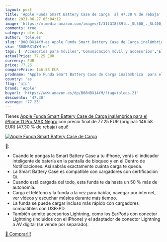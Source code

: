 ```yaml
---
layout: post
title: 'Apple Funda Smart Battery Case de Carga  al 47.30 % de rebaja'
date: 2021-06-27 05:04:12
image: 'https://m.media-amazon.com/images/I/31tGI83S9lL._SL500_._SL400_.jpg'
comments: true
category: ofertas
author: 'tole.es'
slug: 'B08HBX14YM-es Apple Funda Smart Battery Case de Carga inalámbrica para...'
sku: 'B08HBX14YM-es'
tags: [ 'Accesorios para móviles','Comunicación móvil y accesorios','Electrónica','Fundas y carcasas para teléfonos móviles','apple','iphone', ]
actualPrice: 77.25 EUR
currency: EUR
price: 77.25
comparePrice: 146.58 EUR
prodname: 'Apple Funda Smart Battery Case de Carga inalámbrica  para el iPhone 11 Pro MAX   Negro'
country: 'es'
flag: '🇪🇸'
brand: 'Apple'
buyurl: 'https://www.amazon.es/dp/B08HBX14YM/?tag=tolees-21'
descuento: '47.30'
average: '77.25'
---
```


Tienes [Apple Funda Smart Battery Case de Carga inalámbrica  para el iPhone 11 Pro MAX   Negro](https://www.amazon.es/dp/B08HBX14YM/?tag=tolees-21) con precio final de  77.25 EUR (original: 146.58 EUR) (47.30 %  de rebaja) aqui!

[![Apple Funda Smart Battery Case de Carga ](https://m.media-amazon.com/images/I/31tGI83S9lL._SL500_._SL400_.jpg)](https://www.amazon.es/dp/B08HBX14YM/?tag=tolees-21)

🔎:

- Cuando le pongas la Smart Battery Case a tu iPhone, verás el indicador inteligente de batería en la pantalla de bloqueo y en el Centro de Notificaciones. Así sabrás exactamente cuánta carga te queda.
- La Smart Battery Case es compatible con cargadores con certificación Qi.
- Cuando está cargada del todo, esta funda te da hasta un 50 % más de autonomía.
- Carga el teléfono y la funda a la vez para hablar, navegar por internet, ver vídeos y escuchar música durante más tiempo.
- La funda se puede cargar incluso más rápido con cargadores compatibles con USB-PD.
- También admite accesorios Lightning, como los EarPods con conector Lightning (incluidos con el iPhone) y el adaptador de conector Lightning a AV digital (se vende por separado).

[🛒 Comprar!!!](https://www.amazon.es/dp/B08HBX14YM/?tag=tolees-21)
